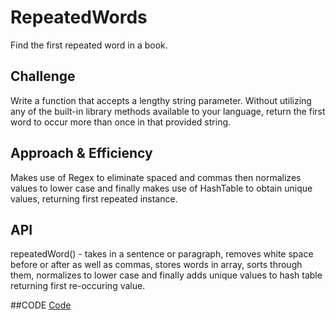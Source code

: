 # RepeatedWords
Find the first repeated word in a book.

## Challenge
Write a function that accepts a lengthy string parameter.
Without utilizing any of the built-in library methods available to your language,
return the first word to occur more than once in that provided string.

## Approach & Efficiency
Makes use of Regex to eliminate spaced and commas then normalizes values to lower case and finally makes use of HashTable to obtain unique values, returning first repeated instance.

## API
repeatedWord() - takes in a sentence or paragraph, removes white space before or after as well as commas, stores words in array, sorts through them, normalizes to lower case and finally adds unique values to hash table returning first re-occuring value.

##CODE
[Code](code401challenges/src/main/java/repeatedword/RepeatedWord.java)
